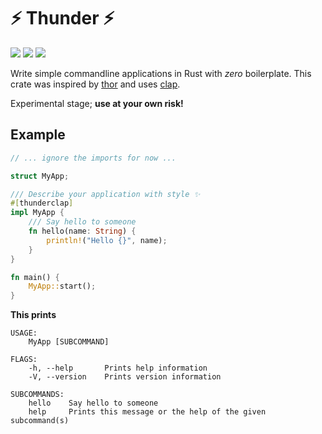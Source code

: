# ⚡ Thunder ⚡

[![](https://img.shields.io/travis/spacekookie/thunder.svg?style=flat-square)](https://travis-ci.org/spacekookie/thunder/)
[![](https://img.shields.io/crates/v/thunder.svg?style=flat-square)](https://crates.io/crates/thunder)
[![](https://img.shields.io/badge/docs.rs-0.1.2-blue.svg?style=flat-square)](https://docs.rs/thunder)

Write simple commandline applications in  Rust with *zero* boilerplate. This crate was inspired by [thor](https://github.com/erikhuda/thor) and uses [clap](https://github.com/kbknapp/clap-rs).

Experimental stage; **use at your own risk!**

## Example

```rust
// ... ignore the imports for now ...

struct MyApp;

/// Describe your application with style ✨
#[thunderclap]
impl MyApp {
    /// Say hello to someone
    fn hello(name: String) {
        println!("Hello {}", name);
    }
}

fn main() {
    MyApp::start();
}
```

**This prints**

```
USAGE:
    MyApp [SUBCOMMAND]

FLAGS:
    -h, --help       Prints help information
    -V, --version    Prints version information

SUBCOMMANDS:
    hello    Say hello to someone
    help     Prints this message or the help of the given subcommand(s)
```

